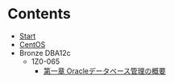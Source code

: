 # Contents

+ [Start](https://github.com/squallking007/0000_Start)
+ [CentOS](https://github.com/squallking007/0040_CentOS)
+ Bronze DBA12c
	+ 1Z0-065
		+ [第一章 Oracleデータベース管理の概要](https://github.com/squallking007/0000_Start/blob/master/Bronze%20DBA12c/1Z0-065/%E7%AC%AC%E4%B8%80%E7%AB%A0%20Oracle%E3%83%87%E3%83%BC%E3%82%BF%E3%83%99%E3%83%BC%E3%82%B9%E7%AE%A1%E7%90%86%E3%81%AE%E6%A6%82%E8%A6%81.md)
